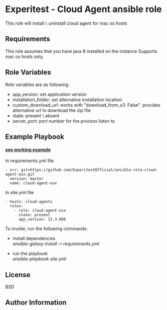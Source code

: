 Experitest - Cloud Agent ansible role
=========

This role will install \ uninstall cloud agent for mac os hosts

Requirements
------------

This role assumes that you have java 8 installed on the instance
Supports mac os hosts only.

Role Variables
--------------

Role variables are as following:
  - app_version: set application version
  - installation_folder: set alternative installation location
  - custom_download_url: works with "download_from_s3: False". provides alternative url to download the zip file
  - state: present \ absent
  - server_port: port number for the process listen to

Example Playbook
----------------

#### [see working example](/example)

In requirements.yml file

    - src: git+https://github.com/ExperitestOfficial/ansible-role-cloud-agent-osx.git
      version: master
      name: cloud-agent-osx


In site.yml file

    - hosts: cloud-agents
      roles:
        - role: cloud-agent-osx
          state: present
          app_version: 12.3.866

To invoke, run the following commands:

- install dependencies \
  *ansible-galaxy install -r requirements.yml*

- run the playbook \
  *ansible-playbook site.yml*


License
-------

BSD

Author Information
------------------

